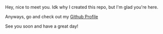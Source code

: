 Hey, nice to meet you.
Idk why I created this repo, but I'm glad you're here.

Anyways, go and check out my [Github Profile](https://github.com/bastih18)

See you soon and have a great day!